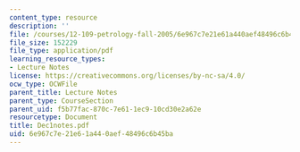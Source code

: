 ```yaml
---
content_type: resource
description: ''
file: /courses/12-109-petrology-fall-2005/6e967c7e21e61a440aef48496c6b45ba_Dec1notes.pdf
file_size: 152229
file_type: application/pdf
learning_resource_types:
- Lecture Notes
license: https://creativecommons.org/licenses/by-nc-sa/4.0/
ocw_type: OCWFile
parent_title: Lecture Notes
parent_type: CourseSection
parent_uid: f5b77fac-870c-7e61-1ec9-10cd30e2a62e
resourcetype: Document
title: Dec1notes.pdf
uid: 6e967c7e-21e6-1a44-0aef-48496c6b45ba
---
```

